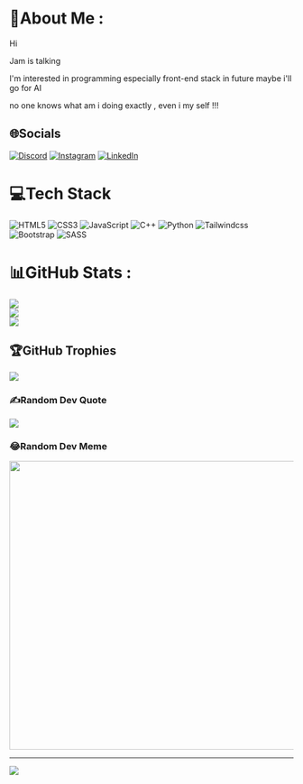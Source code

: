 # 💫About Me :
Hi

Jam is talking 

I'm interested in programming especially front-end stack
 in future maybe i'll go for AI 

no one knows what am i doing exactly , even i my self !!!

## 🌐Socials
[![Discord](https://img.shields.io/badge/Discord-%237289DA.svg?logo=discord&logoColor=white)](htttps://discord.gg/mr.j#7663) [![Instagram](https://img.shields.io/badge/Instagram-%23E4405F.svg?logo=Instagram&logoColor=white)](https://instagram.com/jam.dev) [![LinkedIn](https://img.shields.io/badge/LinkedIn-%230077B5.svg?logo=linkedin&logoColor=white)](https://linkedin.com/in/https://www.linkedin.com/in/jam-hejrati/) 

# 💻Tech Stack
![HTML5](https://img.shields.io/badge/html5-%23E34F26.svg?style=for-the-badge&logo=html5&logoColor=white) ![CSS3](https://img.shields.io/badge/css3-%231572B6.svg?style=for-the-badge&logo=css3&logoColor=white) ![JavaScript](https://img.shields.io/badge/javascript-%23323330.svg?style=for-the-badge&logo=javascript&logoColor=%23F7DF1E) ![C++](https://img.shields.io/badge/c++-%2300599C.svg?style=for-the-badge&logo=c%2B%2B&logoColor=white) ![Python](https://img.shields.io/badge/python-3670A0?style=for-the-badge&logo=python&logoColor=ffdd54) ![Tailwindcss]({https://img.shields.io/badge/Tailwind_CSS-38B2AC?style=for-the-badge&logo=tailwind-css&logoColor=white}) ![Bootstrap](https://img.shields.io/badge/bootstrap-%23563D7C.svg?style=for-the-badge&logo=bootstrap&logoColor=white) ![SASS](https://img.shields.io/badge/SASS-hotpink.svg?style=for-the-badge&logo=SASS&logoColor=white)
# 📊GitHub Stats :
![](https://github-readme-stats.vercel.app/api?username=Jam-Hejrati&theme=radical&hide_border=false&include_all_commits=false&count_private=false)<br/>
![](https://github-readme-streak-stats.herokuapp.com/?user=Jam-Hejrati&theme=radical&hide_border=false)<br/>
![](https://github-readme-stats.vercel.app/api/top-langs/?username=Jam-Hejrati&theme=radical&hide_border=false&include_all_commits=false&count_private=false&layout=compact)

## 🏆GitHub Trophies
![](https://github-profile-trophy.vercel.app/?username=Jam-Hejrati&theme=radical&no-frame=false&no-bg=false&margin-w=4)

### ✍️Random Dev Quote
![](https://quotes-github-readme.vercel.app/api?type=horizontal&theme=radical)

### 😂Random Dev Meme
<img src="https://random-memer.herokuapp.com/" width="512px"/>

---
![](https://komarev.com/ghpvc/?username=Jam-Hejrati&label=Visitors+Count&color=brightgreen)
